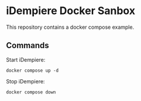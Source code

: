 # iDempiere Docker Sanbox

This repository contains a docker compose example.

## Commands

Start iDempiere:

```shell
docker compose up -d
```

Stop iDempiere:

```shell
docker compose down
```

